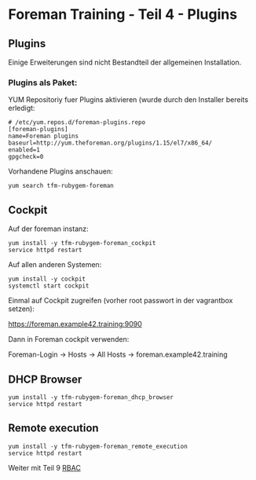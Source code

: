 # Foreman Training - Teil 4 - Plugins

## Plugins

Einige Erweiterungen sind nicht Bestandteil der allgemeinen Installation.


### Plugins als Paket:

YUM Repositoriy fuer Plugins aktivieren (wurde durch den Installer bereits erledigt:

    # /etc/yum.repos.d/foreman-plugins.repo
    [foreman-plugins]
    name=Foreman plugins
    baseurl=http://yum.theforeman.org/plugins/1.15/el7/x86_64/
    enabled=1
    gpgcheck=0

Vorhandene Plugins anschauen:

    yum search tfm-rubygem-foreman


## Cockpit

Auf der foreman instanz:

    yum install -y tfm-rubygem-foreman_cockpit
    service httpd restart

Auf allen anderen Systemen:

    yum install -y cockpit
    systemctl start cockpit

Einmal auf Cockpit zugreifen (vorher root passwort in der vagrantbox setzen):

https://foreman.example42.training:9090

Dann in Foreman cockpit verwenden:

Foreman-Login -> Hosts -> All Hosts -> foreman.example42.training

## DHCP Browser

    yum install -y tfm-rubygem-foreman_dhcp_browser
    service httpd restart


## Remote execution

    yum install -y tfm-rubygem-foreman_remote_execution
    service httpd restart


Weiter mit Teil 9 [RBAC](../09_RBAC_self_service)
